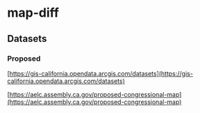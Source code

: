 # map-diff

## Datasets

### Proposed
[https://gis-california.opendata.arcgis.com/datasets](https://gis-california.opendata.arcgis.com/datasets)

[https://aelc.assembly.ca.gov/proposed-congressional-map](https://aelc.assembly.ca.gov/proposed-congressional-map)

